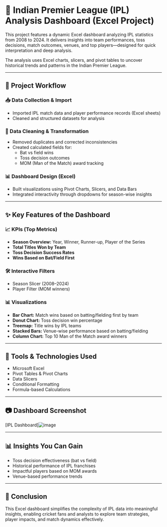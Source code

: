 # 🏏 Indian Premier League (IPL) Analysis Dashboard (Excel Project)

This project features a dynamic Excel dashboard analyzing IPL statistics from 2008 to 2024. It delivers insights into team performances, toss decisions, match outcomes, venues, and top players—designed for quick interpretation and deep analysis.

The analysis uses Excel charts, slicers, and pivot tables to uncover historical trends and patterns in the Indian Premier League.

---

## 📌 Project Workflow

### 📥 Data Collection & Import
- Imported IPL match data and player performance records (Excel sheets)
- Cleaned and structured datasets for analysis

### 🧹 Data Cleaning & Transformation
- Removed duplicates and corrected inconsistencies
- Created calculated fields for:
  - Bat vs field wins
  - Toss decision outcomes
  - MOM (Man of the Match) award tracking

### 📊 Dashboard Design (Excel)
- Built visualizations using Pivot Charts, Slicers, and Data Bars
- Integrated interactivity through dropdowns for season-wise insights

---

## ✨ Key Features of the Dashboard

### 📈 KPIs (Top Metrics)
- **Season Overview:** Year, Winner, Runner-up, Player of the Series
- **Total Titles Won by Team**
- **Toss Decision Success Rates**
- **Wins Based on Bat/Field First**

### 🛠 Interactive Filters
- Season Slicer (2008–2024)
- Player Filter (MOM winners)

### 📊 Visualizations
- **Bar Chart:** Match wins based on batting/fielding first by team
- **Donut Chart:** Toss decision win percentage
- **Treemap:** Title wins by IPL teams
- **Stacked Bars:** Venue-wise performance based on batting/fielding
- **Column Chart:** Top 10 Man of the Match award winners

---

## 🧰 Tools & Technologies Used
- Microsoft Excel
- Pivot Tables & Pivot Charts
- Data Slicers
- Conditional Formatting
- Formula-based Calculations

---

## 📷 Dashboard Screenshot
[IPL Dashboard]![image](https://github.com/user-attachments/assets/c309dd4c-b5c3-4720-88e8-afb4b283489f)

---

## 📊 Insights You Can Gain
- Toss decision effectiveness (bat vs field)
- Historical performance of IPL franchises
- Impactful players based on MOM awards
- Venue-based performance trends

---

## 🎯 Conclusion
This Excel dashboard simplifies the complexity of IPL data into meaningful insights, enabling cricket fans and analysts to explore team strategies, player impacts, and match dynamics effectively.
